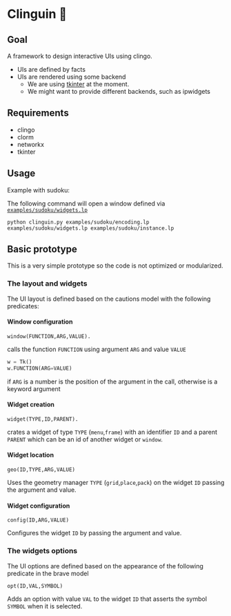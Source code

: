 # Clinguin :penguin:

## Goal

A framework to design interactive UIs using clingo. 

- UIs are defined by facts
- UIs are rendered using some backend
  - We are using [tkinter](https://docs.python.org/3/library/tkinter.html) at the moment.
  - We might want to provide different backends, such as ipwidgets

## Requirements

- clingo 
- clorm
- networkx
- tkinter

## Usage

Example with sudoku:

The following command will open a window defined via [`examples/sudoku/widgets.lp`](examples/sudoku/widgets.lp)

```
python clinguin.py examples/sudoku/encoding.lp examples/sudoku/widgets.lp examples/sudoku/instance.lp
```

## Basic prototype

This is a very simple prototype so the code is not optimized or modularized. 

### The layout and widgets

The UI layout is defined based on the cautions model with the following predicates:

#### Window configuration

```
window(FUNCTION,ARG,VALUE).
```

calls the function `FUNCTION` using argument `ARG` and value `VALUE`

```python
w = Tk()
w.FUNCTION(ARG=VALUE)
```

if `ARG` is a number is the position of the argument in the call, otherwise is a keyword argument


#### Widget creation


```
widget(TYPE,ID,PARENT).
```

crates a widget of type `TYPE` (`menu`,`frame`) with an identifier `ID` and a parent `PARENT` which can be an id of another widget or `window`.

#### Widget location

```
geo(ID,TYPE,ARG,VALUE)
```

Uses the geometry manager `TYPE` (`grid`,`place`,`pack`) on  the widget `ID` passing the argument and value.

#### Widget configuration

```
config(ID,ARG,VALUE)
```

Configures the widget `ID` by passing the argument and value.

### The widgets options

The UI options are defined based on the appearance of the following predicate in the brave model

```
opt(ID,VAL,SYMBOL)
```

Adds an option with value `VAL` to the widget `ID` that asserts the symbol `SYMBOL` when it is selected.



